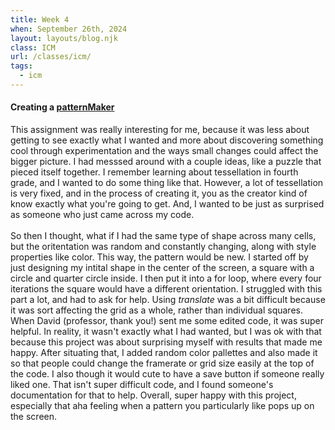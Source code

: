 ```yaml
---
title: Week 4
when: September 26th, 2024
layout: layouts/blog.njk
class: ICM
url: /classes/icm/
tags:
  - icm
---
```


#### Creating a [patternMaker](https://editor.p5js.org/oliviaemlee/sketches/4mGfqYalI)

This assignment was really interesting for me, because it was less about getting to see exactly what I wanted and more about discovering
something cool through experimentation and the ways small changes could affect the bigger picture. I had messsed around with a couple ideas,
like a puzzle that pieced itself together. I remember learning about tessellation in fourth grade, and I wanted to do some thing like that. However,
a lot of tessellation is very fixed, and in the process of creating it, you as the creator kind of know exactly what you're going to get. And, I wanted
to be just as surprised as someone who just came across my code.
<br><br>
So then I thought, what if I had the same type of shape across many cells, but the oritentation was random and constantly changing, along with
style properties like color. This way, the pattern would be new. I started off by just designing my intital shape in the center of the screen, a square with
a circle and quarter circle inside. I then put it into a for loop, where every four iterations the square would have a different orientation. I struggled with this part a lot,
and had to ask for help. Using <i>translate</i> was a bit difficult because it was sort affecting the grid as a whole, rather than individual squares. When David (professor, thank you!) sent me
some edited code, it was super helpful. In reality, it wasn't exactly what I had wanted, but I was ok with that because this project was about surprising myself
with results that made me happy. After situating that, I added random color pallettes and also made it so that people could change the framerate or grid size easily at the top
of the code. I also though it would cute to have a save button if someone really liked one. That isn't super difficult code, and I found someone's documentation for that to help. Overall, super happy
with this project, especially that aha feeling when a pattern you particularly like pops up on the screen.
